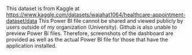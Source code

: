 This dataset is from Kaggle at https://www.kaggle.com/datasets/wajahat1064/healthcare-appointment-dataset/data
This Power BI file cannot be shared and viewed publicly by users outside of my organization (University).
Github is also unable to preview Power Bi files.
Therefore, screenshots of the dashboard are provided as well as the actual Power BI file for those that have the application installed.
